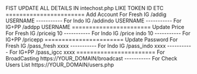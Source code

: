 <!--- THIS SCRIPT IS LEAKED BY @CHEIF_YT---!> 
FIST UPDATE ALL DETAILS IN
intechost.php
LIKE TOKEN ID ETC
=======================
Add Account
For Fresh IG
/addig USERNAME
-----------
For Indo IG
/addindo USERNAME
-----------
For IG+PP
/addpp USERNAME
=======================
Update Price
For Fresh IG
/priceig 10
-----------
For Indo IG
/price indo 10
-----------
For IG+PP
/pricepp
=======================
Update Password
For Fresh IG
/pass_fresh xxxx
-----------
For Indo IG
/pass_indo xxxx
-----------
For IG+PP
/pass_igcc xxxx
=======================
For BroadCasting
https://YOUR_DOMAIN/broadcast
-----------
For Check Users List
https://YOUR_DOMAIN/users.php